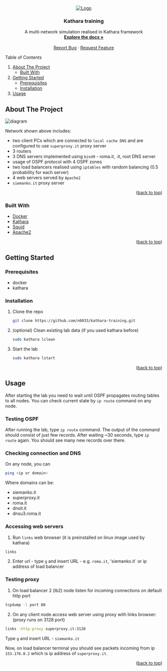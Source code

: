 <div id="top"></div>
<!--
*** Thanks for checking out the Best-README-Template. If you have a suggestion
*** that would make this better, please fork the repo and create a pull request
*** or simply open an issue with the tag "enhancement".
*** Don't forget to give the project a star!
*** Thanks again! Now go create something AMAZING! :D
-->

<!-- PROJECT SHIELDS -->
<!--
*** I'm using markdown "reference style" links for readability.
*** Reference links are enclosed in brackets [ ] instead of parentheses ( ).
*** See the bottom of this document for the declaration of the reference variables
*** for contributors-url, forks-url, etc. This is an optional, concise syntax you may use.
*** https://www.markdownguide.org/basic-syntax/#reference-style-links
-->

<!-- PROJECT LOGO -->
<br />
<div align="center"">
  <a href="https://github.com/KatharaFramework/Kathara">
    <img src="https://github.com/KatharaFramework/Kathara/wiki/logo_kathara_small.png" alt="Logo">
  </a>

  <h3 align="center">Kathara training</h3>

  <p align="center">
    A multi-network simulation realised in Kathara framework
    <br />
    <a href="https://github.com/KatharaFramework/Kathara/wiki"><strong>Explore the docs »</strong></a>
    <br />
    <br />
    <a href="https://github.com/n0033/kathara-training/issues">Report Bug</a>
    ·
    <a href="https://github.com/n0033/kathara-training/issues">Request Feature</a>
  </p>
</div>

<!-- TABLE OF CONTENTS -->
  <summary>Table of Contents</summary>
  <ol>
    <li>
      <a href="#about-the-project">About The Project</a>
      <ul>
        <li><a href="#built-with">Built With</a></li>
      </ul>
    </li>
    <li>
      <a href="#getting-started">Getting Started</a>
      <ul>
        <li><a href="#prerequisites">Prerequisites</a></li>
        <li><a href="#installation">Installation</a></li>
      </ul>
    </li>
    <li><a href="#usage">Usage</a></li>
  </ol>
                                  
<!-- ABOUT THE PROJECT -->
## About The Project

![diagram](https://i.postimg.cc/pX5r4hP0/diagram.png)

Network shown above includes:
* two client PCs which are connected to `local cache DNS` and are configured to use `superproxy.it` proxy server
* 3 routers
* 3 DNS servers implemented using `bind9` - roma.it, .it, root DNS server
* usage of OSPF protocol with 4 OSPF zones
* two load balancers realised using `iptables` with random balancing (0.5 probability for each server)
* 4 web servers served by `Apache2`
* `siemanko.it` proxy server

<p align="right">(<a href="#top">back to top</a>)</p>

### Built With

* [Docker](https://www.docker.com)
* [Kathara](https://www.kathara.org)
* [Squid](http://www.squid-cache.org)
* [Apache2](https://httpd.apache.org)

<p align="right">(<a href="#top">back to top</a>)</p>

<!-- GETTING STARTED -->
## Getting Started


### Prerequisites

* docker
* kathara

### Installation


1. Clone the repo

   ```sh
   git clone https://github.com/n0033/kathara-training.git
   ```

2. (optional) Clean existing lab data (if you used kathara before)

   ```sh
   sudo kathara lclean
   ```

3. Start the lab

   ```sh
   sudo kathara lstart
   ```

<p align="right">(<a href="#top">back to top</a>)</p>

<!-- USAGE EXAMPLES -->
## Usage

After starting the lab you need to wait until OSPF propagates routing tables to all nodes.
You can check current state by `ip route` command on any node.

### Testing OSPF

After running the lab, type `ip route` command. The output of the command should consist of just few records. After waiting ~30 seconds, type `ip route` again. You should see many new records over there.


### Checking connection and DNS
On any node, you can
```sh
ping <ip or domain>
```
Where domains can be:
* siemanko.it
* superproxy.it
* roma.it
* dnsit.it
* dnsu3.roma.it

### Accessing web servers

1. Run `links` web browser (it is preinstalled on linux image used by kathara)
  ```sh
  links
  ```
2. Enter url - type `g` and insert URL - e.g. `roma.it`, 'siemanko.it` or ip address of load balancer

### Testing proxy

1. On load balancer 2 (lb2) node listen for incoming connections on default http port
  ```sh
  tcpdump -l port 80
  ```
2. On any client node access web server using proxy with links browser: (proxy runs on 3128 port)
  ```sh
  links -http-proxy superproxy.it:3128
  ```
  Type `g` and insert URL - `siemanko.it`

Now, on load balancer terminal you should see packets incoming from ip `153.176.0.2` which is ip address of `superproxy.it`.

<p align="right">(<a href="#top">back to top</a>)</p>
